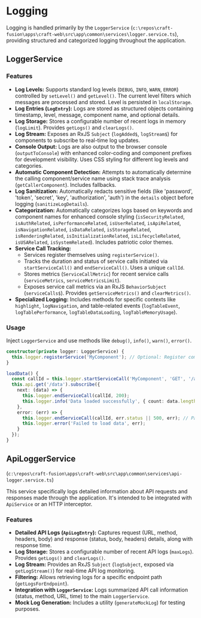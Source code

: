 # Logging

Logging is handled primarily by the `LoggerService` (`c:\repos\craft-fusion\apps\craft-web\src\app\common\services\logger.service.ts`), providing structured and categorized logging throughout the application.

## LoggerService

### Features

*   **Log Levels:** Supports standard log levels (`DEBUG`, `INFO`, `WARN`, `ERROR`) controlled by `setLevel()` and `getLevel()`. The current level filters which messages are processed and stored. Level is persisted in `localStorage`.
*   **Log Entries (`LogEntry`):** Logs are stored as structured objects containing timestamp, level, message, component name, and optional details.
*   **Log Storage:** Stores a configurable number of recent logs in memory (`logLimit`). Provides `getLogs()` and `clearLogs()`.
*   **Log Stream:** Exposes an RxJS `Subject` (`logAdded$`, `logStream$`) for components to subscribe to real-time log updates.
*   **Console Output:** Logs are also output to the browser console (`outputToConsole`) with enhanced color-coding and component prefixes for development visibility. Uses CSS styling for different log levels and categories.
*   **Automatic Component Detection:** Attempts to automatically determine the calling component/service name using stack trace analysis (`getCallerComponent`). Includes fallbacks.
*   **Log Sanitization:** Automatically redacts sensitive fields (like 'password', 'token', 'secret', 'key', 'authorization', 'auth') in the `details` object before logging (`sanitizeLogDetails`).
*   **Categorization:** Automatically categorizes logs based on keywords and component names for enhanced console styling (`isSecurityRelated`, `isAuthRelated`, `isPerformanceRelated`, `isUserRelated`, `isApiRelated`, `isNavigationRelated`, `isDataRelated`, `isStorageRelated`, `isRenderingRelated`, `isInitializationRelated`, `isLifecycleRelated`, `isUSARelated`, `isSystemRelated`). Includes patriotic color themes.
*   **Service Call Tracking:**
    *   Services register themselves using `registerService()`.
    *   Tracks the duration and status of service calls initiated via `startServiceCall()` and `endServiceCall()`. Uses a unique `callId`.
    *   Stores metrics (`ServiceCallMetric`) for recent service calls (`serviceMetrics`, `serviceMetricsLimit`).
    *   Exposes service call metrics via an RxJS `BehaviorSubject` (`serviceCalls$`). Provides `getServiceMetrics()` and `clearMetrics()`.
*   **Specialized Logging:** Includes methods for specific contexts like `highlight`, `logNavigation`, and table-related events (`logTableEvent`, `logTablePerformance`, `logTableDataLoading`, `logTableMemoryUsage`).

### Usage

Inject `LoggerService` and use methods like `debug()`, `info()`, `warn()`, `error()`.

```typescript
constructor(private logger: LoggerService) {
  this.logger.registerService('MyComponent'); // Optional: Register component/service
}

loadData() {
  const callId = this.logger.startServiceCall('MyComponent', 'GET', '/api/data');
  this.api.get('/data').subscribe({
    next: (data) => {
      this.logger.endServiceCall(callId, 200);
      this.logger.info('Data loaded successfully', { count: data.length });
    },
    error: (err) => {
      this.logger.endServiceCall(callId, err.status || 500, err); // Pass error object to endServiceCall
      this.logger.error('Failed to load data', err);
    }
  });
}
```

## ApiLoggerService

(`c:\repos\craft-fusion\apps\craft-web\src\app\common\services\api-logger.service.ts`)

This service specifically logs detailed information about API requests and responses made through the application. It's intended to be integrated with `ApiService` or an HTTP interceptor.

### Features

*   **Detailed API Logs (`ApiLogEntry`):** Captures request (URL, method, headers, body) and response (status, body, headers) details, along with response time.
*   **Log Storage:** Stores a configurable number of recent API logs (`maxLogs`). Provides `getLogs()` and `clearLogs()`.
*   **Log Stream:** Provides an RxJS `Subject` (`logSubject`, exposed via `getLogStream()`) for real-time API log monitoring.
*   **Filtering:** Allows retrieving logs for a specific endpoint path (`getLogsForEndpoint`).
*   **Integration with `LoggerService`:** Logs summarized API call information (status, method, URL, time) to the main `LoggerService`.
*   **Mock Log Generation:** Includes a utility (`generateMockLog`) for testing purposes.

